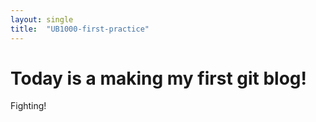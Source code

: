 ```yaml
---
layout: single
title:  "UB1000-first-practice"
---
```


# Today is a making my first git blog!

Fighting!
